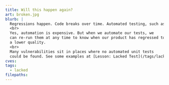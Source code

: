 ```yaml
---
title: Will this happen again?
art: broken.jpg
blurb: |
  Regressions happen. Code breaks over time. Automated testing, such as unit testing, can pay enormous dividends in preventing future regressions down the road.
  <br>
  Yes, automation is expensive. But when we automate our tests, we
  can re-run them at any time to know when our product has regressed to
  a lower quality.
  <br>
  Many vulnerabilities sit in places where no automated unit tests
  could be found. See some examples at [Lesson: Lacked Test](/tags/lacked).
cves:
tags:
  - lacked
filepaths:
---
```


